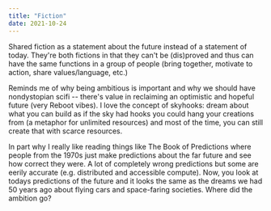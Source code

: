 ```yaml
---
title: "Fiction"
date: 2021-10-24
---
```


Shared fiction as a statement about the future instead of a statement of today. They're both fictions in that they can't be (dis)proved and thus can have the same functions in a group of people (bring together, motivate to action, share values/language, etc.)

Reminds me of why being ambitious is important and why we should have nondystopian scifi -- there's value in reclaiming an optimistic and hopeful future (very Reboot vibes). I love the concept of skyhooks: dream about what you can build as if the sky had hooks you could hang your creations from (a metaphor for unlimited resources) and most of the time, you can still create that with scarce resources.

In part why I really like reading things like The Book of Predictions where people from the 1970s just make predictions about the far future and see how correct they were. A lot of completely wrong predictions but some are eerily accurate (e.g. distributed and accessible compute). Now, you look at todays predictions of the future and it looks the same as the dreams we had 50 years ago about flying cars and space-faring societies. Where did the ambition go?